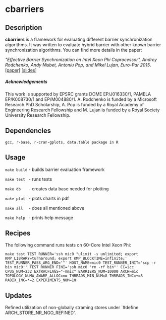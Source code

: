 cbarriers
=========

Description
-----------
**cbarriers** is a framework for evaluating different barrier synchronization
algorithms. It was written to evaluate hybrid barrier with other known
barrier synchronization algorithms. You can find more details in the paper:

*"Effective Barrier Synchronization on Intel Xeon Phi Coprocessor",
Andrey Rodchenko, Andy Nisbet, Antoniu Pop, and Mikel Lujan, Euro-Par 2015*. [[paper]](https://www.research.manchester.ac.uk/portal/files/48218868/FULL_TEXT.PDF) [[slides]](http://apt.cs.manchester.ac.uk/people/arodchenko/Effective_Barrier_Synchronization_on_Intel_Xeon_Phi_Coprocessor_Slides.pdf)

##### Acknowledgements
This work is supported by EPSRC grants DOME EP/J016330/1, PAMELA EP/K008730/1
and EP/M004880/1. A. Rodchenko is funded by a Microsoft Research PhD
Scholarship, A. Pop is funded by a Royal Academy of Engineering Research
Fellowship and M. Lujan is funded by a Royal Society University Research
Fellowship.

Dependencies
-----
`gcc, r-base, r-cran-gplots, data.table package in R`

Usage
-----
`make build` - builds barrier evaluation framework

`make test ` - runs tests

`make db   ` - creates data base needed for plotting

`make plot ` - plots charts in pdf

`make all  ` - does all mentioned above

`make help ` - prints help message

Recipes
--------
The following command runs tests on 60-Core Intel Xeon Phi:

`make test TEST_RUNNER='ssh mic0 "ulimit -s unlimited; export KMP_LIBRARY=turnaround; export KMP_BLOCKTIME=infinite;' TEST_RUNNER_PASS_ARG_END='"' HOST_NAME=mic0 TEST_RUNNER_INIT='scp -r bin mic0:' TEST_RUNNER_FINI='ssh mic0 "rm -rf bin"' CC=icc CPUS_NUM=232 EXTRACFLAGS="-mmic" BARRIERS_NUM=10000 ARCH=mic TOPOLOGY_NUMA_AWARE_ALLOC=no THREADS_MIN_NUM=8 THREADS_INC=+=8 RADIX_INC=*=2 EXPERIMENTS_NUM=10`


Updates
-------
Refined utilization of non-globally straming stores under `#define ARCH_STORE_NR_NGO_REFINED'.
